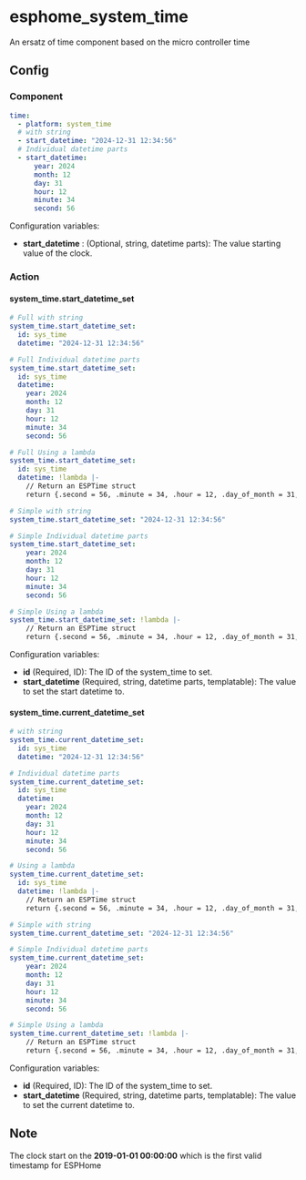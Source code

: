 # esphome_system_time
An ersatz of time component based on the micro controller time

## Config

### Component

```yaml
time:
  - platform: system_time
  # with string
  - start_datetime: "2024-12-31 12:34:56"
  # Individual datetime parts
  - start_datetime:
      year: 2024
      month: 12
      day: 31
      hour: 12
      minute: 34
      second: 56

```
Configuration variables:

* **start_datetime** : (Optional, string, datetime parts): The value starting value of the clock.

### Action

#### system_time.start_datetime_set

```yaml
# Full with string
system_time.start_datetime_set:
  id: sys_time
  datetime: "2024-12-31 12:34:56"

# Full Individual datetime parts
system_time.start_datetime_set:
  id: sys_time
  datetime:
    year: 2024
    month: 12
    day: 31
    hour: 12
    minute: 34
    second: 56

# Full Using a lambda
system_time.start_datetime_set:
  id: sys_time
  datetime: !lambda |-
    // Return an ESPTime struct
    return {.second = 56, .minute = 34, .hour = 12, .day_of_month = 31, .month = 12, .year = 2024 };

# Simple with string
system_time.start_datetime_set: "2024-12-31 12:34:56"

# Simple Individual datetime parts
system_time.start_datetime_set:
    year: 2024
    month: 12
    day: 31
    hour: 12
    minute: 34
    second: 56

# Simple Using a lambda
system_time.start_datetime_set: !lambda |-
    // Return an ESPTime struct
    return {.second = 56, .minute = 34, .hour = 12, .day_of_month = 31, .month = 12, .year = 2024 };
```

Configuration variables:

* **id** (Required, ID): The ID of the system_time to set.
* **start_datetime** (Required, string, datetime parts, templatable): The value to set the start datetime to.

#### system_time.current_datetime_set

```yaml
# with string
system_time.current_datetime_set:
  id: sys_time
  datetime: "2024-12-31 12:34:56"

# Individual datetime parts
system_time.current_datetime_set:
  id: sys_time
  datetime:
    year: 2024
    month: 12
    day: 31
    hour: 12
    minute: 34
    second: 56

# Using a lambda
system_time.current_datetime_set:
  id: sys_time
  datetime: !lambda |-
    // Return an ESPTime struct
    return {.second = 56, .minute = 34, .hour = 12, .day_of_month = 31, .month = 12, .year = 2024 };

# Simple with string
system_time.current_datetime_set: "2024-12-31 12:34:56"

# Simple Individual datetime parts
system_time.current_datetime_set:
    year: 2024
    month: 12
    day: 31
    hour: 12
    minute: 34
    second: 56

# Simple Using a lambda
system_time.current_datetime_set: !lambda |-
    // Return an ESPTime struct
    return {.second = 56, .minute = 34, .hour = 12, .day_of_month = 31, .month = 12, .year = 2024 };
```

Configuration variables:

* **id** (Required, ID): The ID of the system_time to set.
* **start_datetime** (Required, string, datetime parts, templatable): The value to set the current datetime to.

## Note

The clock start on the **2019-01-01 00:00:00** which is the first valid timestamp for ESPHome